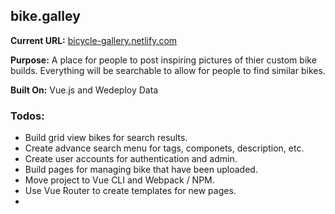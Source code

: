 ## bike.galley

**Current URL:** [bicycle-gallery.netlify.com](https://bicycle-gallery.netlify.com)

**Purpose:** A place for people to post inspiring pictures of thier custom bike builds. Everything will be searchable to allow for people to find similar bikes.

**Built On:** Vue.js and Wedeploy Data

### Todos:
- Build grid view bikes for search results.
- Create advance search menu for tags, componets, description, etc.
- Create user accounts for authentication and admin.
- Build pages for managing bike that have been uploaded.
- Move project to Vue CLI and Webpack / NPM. 
- Use Vue Router to create templates for new pages.
- 



